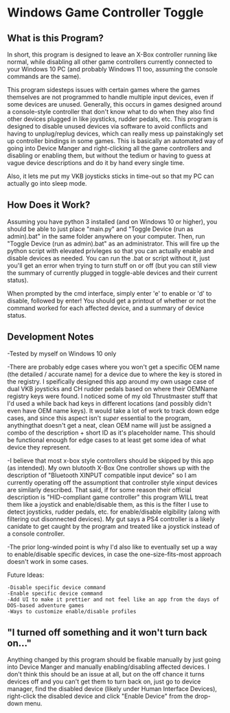 # Windows Game Controller Toggle

What is this Program?
---------------------
In short, this program is designed to leave an X-Box controller running like normal, while disabling all other game controllers currently connected to your Windows 10 PC (and probably Windows 11 too, assuming the console commands are the same).

This program sidesteps issues with certain games where the games themselves are not programmed to handle multiple input devices, even if some devices are unused. Generally, this occurs in games designed around a console-style controller that don't know what to do when they also find other devices plugged in like joysticks, rudder pedals, etc. This program is designed to disable unused devices via software to avoid conflicts and having to unplug/replug devices, which can really mess up painstakingly set up controller bindings in some games. This is basically an automated way of going into Device Manger and right-clicking all the game controllers and disabling or enabling them, but without the tedium or having to guess at vague device descriptions and do it by hand every single time.

Also, it lets me put my VKB joysticks sticks in time-out so that my PC can actually go into sleep mode.

How Does it Work?
------------------
Assuming you have python 3 installed (and on Windows 10 or higher), you should be able to just place "main.py" and "Toggle Device (run as admin).bat" in the same folder anywhere on your computer. Then, run "Toggle Device (run as admin).bat" as an administrator. This will fire up the python script with elevated privleges so that you can actually enable and disable devices as needed. You can run the .bat or script without it, just you'll get an error when trying to turn stuff on or off (but you can still view the summary of currently plugged in toggle-able devices and their current status).

When prompted by the cmd interface, simply enter 'e' to enable or 'd' to disable, followed by enter! You should get a printout of whether or not the command worked for each affected device, and a summary of device status.


Development Notes
-----------------

-Tested by myself on Windows 10 only

-There are probably edge cases where you won't get a specific OEM name (the detailed / accurate name) for a device due to where the key is stored in the registry. I speifically designed this app around my own usage case of dual VKB joysticks and CH rudder pedals based on where their OEMName registry keys were found. I noticed some of my old Thrustmaster stuff that I'd used a while back had keys in different locations (and possibly didn't even have OEM name keys). It would take a lot of work to track down edge cases, and since this aspect isn't *super* essential to the program, anythingthat doesn't get a neat, clean OEM name will just be assigned a combo of the description + short ID as it's placeholder name. This should be functional enough for edge cases to at least get some idea of what device they represent.

-I believe that most x-box style controllers should be skipped by this app (as intended). My own blutooth X-Box One controller shows up with the description of "Bluetooth XINPUT compatible input device" so I am currently operating off the assumptiont that controller style xinput devices are similarly described. That said, if for some reason their official description is "HID-compliant game controller" this program WILL treat them like a joystick and enable/disable them, as this is the filter I use to detect joysticks, rudder pedals, etc. for enable/disable elgibility (along with filtering out disonnected devices). My gut says a PS4 controller is a likely canidate to get caught by the program and treated like a joystick instead of a console controller.

-The prior long-winded point is why I'd also like to eventually set up a way to enable/disable specific devices, in case the one-size-fits-most approach doesn't work in some cases.
    

Future Ideas:

    -Disable specific device command
    -Enable specific device command
    -Add UI to make it prettier and not feel like an app from the days of DOS-based adventure games
    -Ways to customize enable/disable profiles
    

"I turned off something and it won't turn back on..."
-----------------------------------------------------
Anything changed by this program should be fixable manually by just going into Device Manger and manually enabling/disabling affected devices. I don't think this should be an issue at all, but on the off chance it turns devices off and you can't get them to turn back on, just go to device manager, find the disabled device (likely under Human Interface Devices), right-click the disabled device and click "Enable Device" from the drop-down menu.
